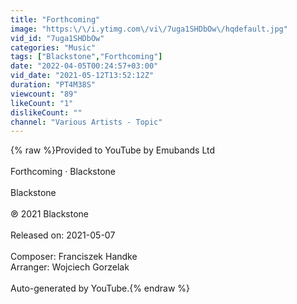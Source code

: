 ```yaml
---
title: "Forthcoming"
image: "https:\/\/i.ytimg.com\/vi\/7uga1SHDbOw\/hqdefault.jpg"
vid_id: "7uga1SHDbOw"
categories: "Music"
tags: ["Blackstone","Forthcoming"]
date: "2022-04-05T00:24:57+03:00"
vid_date: "2021-05-12T13:52:12Z"
duration: "PT4M38S"
viewcount: "89"
likeCount: "1"
dislikeCount: ""
channel: "Various Artists - Topic"
---
```

{% raw %}Provided to YouTube by Emubands Ltd<br /><br />Forthcoming · Blackstone<br /><br />Blackstone<br /><br />℗ 2021 Blackstone<br /><br />Released on: 2021-05-07<br /><br />Composer: Franciszek Handke<br />Arranger: Wojciech Gorzelak<br /><br />Auto-generated by YouTube.{% endraw %}
